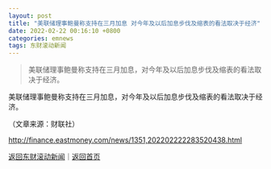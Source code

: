 ```yaml
---
layout: post
title: "美联储理事鲍曼称支持在三月加息 对今年及以后加息步伐及缩表的看法取决于经济"
date: 2022-02-22 00:16:10 +0800
categories: emnews
tags: 东财滚动新闻
---
```

> 美联储理事鲍曼称支持在三月加息，对今年及以后加息步伐及缩表的看法取决于经济。

<p>美联储理事鲍曼称支持在三月加息，对今年及以后加息步伐及缩表的看法取决于经济。</p><p class="em_media">（文章来源：财联社）</p>

<http://finance.eastmoney.com/news/1351,202202222283520438.html>

[返回东财滚动新闻](//finews.withounder.com/emnews/)｜[返回首页](//finews.withounder.com/)